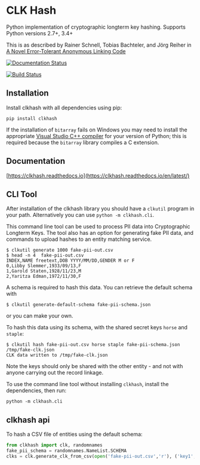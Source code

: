 # CLK Hash

Python implementation of cryptographic longterm key hashing. Supports Python versions 2.7+, 3.4+

This is as described by Rainer Schnell, Tobias Bachteler, and Jörg Reiher in
[A Novel Error-Tolerant Anonymous Linking Code](http://www.record-linkage.de/-download=wp-grlc-2011-02.pdf)

[![Documentation Status](https://readthedocs.org/projects/clkhash/badge/?version=latest)](http://clkhash.readthedocs.io/en/latest/?badge=latest)

[![Build Status](https://travis-ci.org/n1analytics/clkhash.svg?branch=master)](https://travis-ci.org/n1analytics/clkhash)

## Installation

Install clkhash with all dependencies using pip:

    pip install clkhash

If the installation of `bitarray` fails on Windows you may need to install the appropriate
[Visual Studio C++ compiler](https://wiki.python.org/moin/WindowsCompilers) for your version
of Python; this is required because the `bitarray` library compiles a C extension.

## Documentation

[https://clkhash.readthedocs.io](https://clkhash.readthedocs.io/en/latest/)


## CLI Tool

After installation of the clkhash library you should have a `clkutil` program in your path.
Alternatively you can use `python -m clkhash.cli`.

This command line tool can be used to process PII data into Cryptographic Longterm Keys.
The tool also has an option for generating fake PII data, and commands to upload hashes to an entity matching service.

```
$ clkutil generate 1000 fake-pii-out.csv
$ head -n 4  fake-pii-out.csv
INDEX,NAME freetext,DOB YYYY/MM/DD,GENDER M or F
0,Libby Slemmer,1933/09/13,F
1,Garold Staten,1928/11/23,M
2,Yaritza Edman,1972/11/30,F
```

A schema is required to hash this data. You can retrieve the default schema with

    $ clkutil generate-default-schema fake-pii-schema.json

or you can make your own.

To hash this data using its schema, with the shared secret keys `horse` and `staple`:

    $ clkutil hash fake-pii-out.csv horse staple fake-pii-schema.json /tmp/fake-clk.json
    CLK data written to /tmp/fake-clk.json


Note the keys should only be shared with the other entity - and not with anyone carrying out
the record linkage.

To use the command line tool without installing `clkhash`, install the dependencies, then run:

    python -m clkhash.cli

## clkhash api

To hash a CSV file of entities using the default schema:

```python
from clkhash import clk, randomnames
fake_pii_schema = randomnames.NameList.SCHEMA
clks = clk.generate_clk_from_csv(open('fake-pii-out.csv','r'), ('key1', 'key2'), fake_pii_schema)
```

